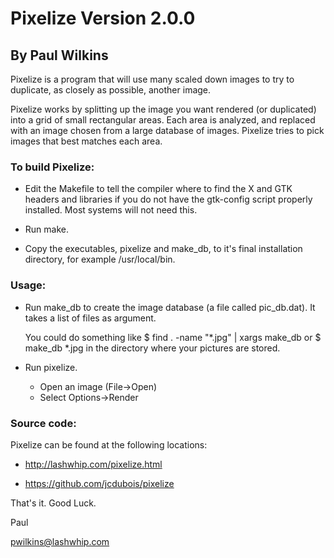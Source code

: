 
# Pixelize Version  2.0.0

## By Paul Wilkins

Pixelize is a program that will use many scaled down images to try to
duplicate, as closely as possible, another image.

Pixelize works by splitting up the image you want rendered (or duplicated)
into a grid of small rectangular areas. Each area is analyzed, and replaced
with an image chosen from a large database of images. Pixelize tries to pick
images that best matches each area.

### To build Pixelize:

 * Edit the Makefile to tell the compiler where to find the X and GTK headers
   and libraries if you do not have the gtk-config script properly installed.
   Most systems will not need this.

 * Run make.

 * Copy the executables, pixelize and make_db, to it's final installation
   directory, for example /usr/local/bin.

### Usage:

 * Run make_db to create the image database (a file called pic_db.dat).
   It takes a list of files as argument.

   You could do something like
     $ find . -name "*.jpg" | xargs make_db
   or
     $ make_db *.jpg
   in the directory where your pictures are stored.

 * Run pixelize.
   * Open an image (File->Open)
   * Select Options->Render

### Source code:

Pixelize can be found at the following locations:

 * http://lashwhip.com/pixelize.html

 * https://github.com/jcdubois/pixelize

That's it.  Good Luck.

Paul

pwilkins@lashwhip.com
